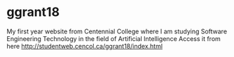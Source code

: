 # ggrant18
 My first year website from Centennial College where I am studying Software Engineering Technology in the field of Artificial Intelligence
Access it from here http://studentweb.cencol.ca/ggrant18/index.html
